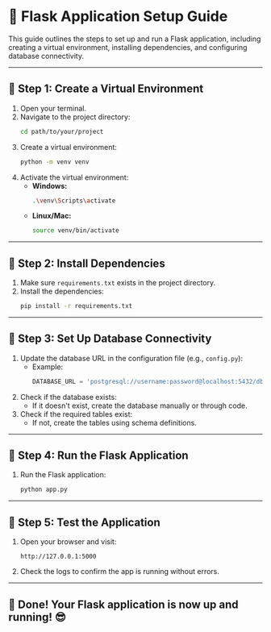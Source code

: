 
# 🚀 Flask Application Setup Guide  

This guide outlines the steps to set up and run a Flask application, including creating a virtual environment, installing dependencies, and configuring database connectivity.  

---

## 📌 **Step 1: Create a Virtual Environment**  
1. Open your terminal.  
2. Navigate to the project directory:  
   ```bash
   cd path/to/your/project
   ```
3. Create a virtual environment:  
   ```bash
   python -m venv venv
   ```
4. Activate the virtual environment:  
   - **Windows:**  
     ```bash
     .\venv\Scripts\activate
     ```
   - **Linux/Mac:**  
     ```bash
     source venv/bin/activate
     ```

---

## 📌 **Step 2: Install Dependencies**  
1. Make sure `requirements.txt` exists in the project directory.  
2. Install the dependencies:  
   ```bash
   pip install -r requirements.txt
   ```

---

## 📌 **Step 3: Set Up Database Connectivity**  
1. Update the database URL in the configuration file (e.g., `config.py`):  
   - Example:  
     ```python
     DATABASE_URL = 'postgresql://username:password@localhost:5432/dbname'
     ```  
2. Check if the database exists:  
   - If it doesn't exist, create the database manually or through code.  
3. Check if the required tables exist:  
   - If not, create the tables using schema definitions.  

---

## 📌 **Step 4: Run the Flask Application**  
1. Run the Flask application:  
   ```bash
   python app.py
   ```

---

## 📌 **Step 5: Test the Application**  
1. Open your browser and visit:  
   ```
   http://127.0.0.1:5000
   ```
2. Check the logs to confirm the app is running without errors.  

---

## 🎯 **Done!** Your Flask application is now up and running! 😎  
